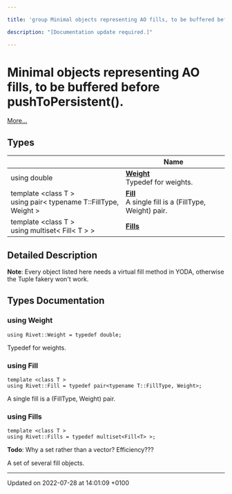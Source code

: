 ```yaml
---

title: 'group Minimal objects representing AO fills, to be buffered before pushToPersistent().'

description: "[Documentation update required.]"

---
```


# Minimal objects representing AO fills, to be buffered before pushToPersistent().

 [More...](#detailed-description)

## Types

|                | Name           |
| -------------- | -------------- |
| using double | **[Weight](http://example.org/modules/group__aotuples/#using-weight)** <br>Typedef for weights.  |
| template <class T \> <br>using pair< typename T::FillType, Weight > | **[Fill](http://example.org/modules/group__aotuples/#using-fill)** <br>A single fill is a (FillType, Weight) pair.  |
| template <class T \> <br>using multiset< Fill< T > > | **[Fills](http://example.org/modules/group__aotuples/#using-fills)**  |

## Detailed Description


**Note**: Every object listed here needs a virtual fill method in YODA, otherwise the Tuple fakery won't work. 
## Types Documentation

### using Weight

```
using Rivet::Weight = typedef double;
```

Typedef for weights. 

### using Fill

```
template <class T >
using Rivet::Fill = typedef pair<typename T::FillType, Weight>;
```

A single fill is a (FillType, Weight) pair. 

### using Fills

```
template <class T >
using Rivet::Fills = typedef multiset<Fill<T> >;
```


**Todo**: Why a set rather than a vector? Efficiency??? 

A set of several fill objects. 







-------------------------------

Updated on 2022-07-28 at 14:01:09 +0100
